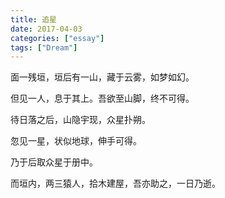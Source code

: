 ```yaml
---
title: 追星
date: 2017-04-03
categories: ["essay"]
tags: ["Dream"]
---
```

面一残垣，垣后有一山，藏于云雾，如梦如幻。

但见一人，息于其上。吾欲至山脚，终不可得。

待日落之后，山隐宇现，众星扑朔。

忽见一星，状似地球，伸手可得。

乃于后取众星于册中。

而垣内，两三猿人，拾木建屋，吾亦助之，一日乃逝。